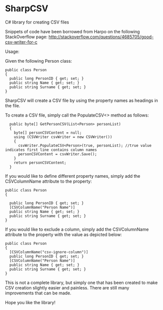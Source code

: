 # SharpCSV
C# library for creating CSV files

Snippets of code have been borrowed from Harpo on the following StackOverflow page:
http://stackoverflow.com/questions/4685705/good-csv-writer-for-c

Usage:

Given the following Person class:

    public class Person
    {
      public long PersonID { get; set; }
      public string Name { get; set; }
      public string Surname { get; set; }
    }

SharpCSV will create a CSV file by using the property names as headings in the file.

To create a CSV file, simply call the PopulateCSV<> method as follows:
      
      public byte[] GetPersonCSV(List<Person> personList)
      {
        byte[] personCSVContent = null;
        using (CSVWriter csvWriter = new CSVWriter())
        {
          csvWriter.PopulateCSV<Person>(true, personList); //true value indicates first line contains column names
          personCSVContent = csvWriter.Save();
        }
        return personCSVContent;
      }
      
If you would like to define different property names, simply add the CSVColumnName attribute to the property:

    public class Person
    {
      
      public long PersonID { get; set; }
      [CSVColumnName("Person Name")]
      public string Name { get; set; }
      public string Surname { get; set; }
    }
    
If you would like to exclude a column, simply add the CSVColumnName attribute to the property with the value as depicted below:

    public class Person
    {
      [CSVColumnName("csv-ignore-column")]
      public long PersonID { get; set; }
      [CSVColumnName("Person Name")]
      public string Name { get; set; }
      public string Surname { get; set; }
    }
    
This is not a complete library, but simply one that has been created to make CSV creation slightly easier and painless. There are still many improvements that can be made.

Hope you like the library!
